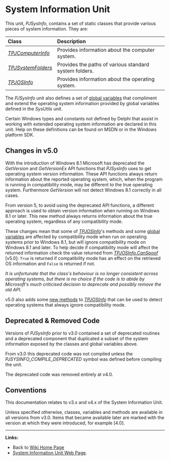 # System Information Unit #

This unit, _PJSysInfo_, contains a set of static classes that provide various pieces of system information. They are:

| **Class** | **Description** |
|:----------|:----------------|
| _[TPJComputerInfo](TPJComputerInfo.md)_ | Provides information about the computer system. |
| _[TPJSystemFolders](TPJSystemFolders.md)_ | Provides the paths of various standard system folders. |
| _[TPJOSInfo](TPJOSInfo.md)_ | Provides information about the operating system. |

The _PJSysInfo_ unit also defines a set of [global variables](PJSysInfoGlobals.md) that compliment and extend the operating system information provided by global variables defined in the _SysUtils_ unit.

Certain Windows types and constants not defined by Delphi that assist in working with extended operating system information are declared in this unit. Help on these definitions can be found on MSDN or in the Windows platform SDK.

## Changes in v5.0 ##

With the introduction of Windows 8.1 Microsoft has deprecated the _GetVersion_ and _GetVersionEx_ API functions that _PJSysInfo_ uses to get operating system version information. These API functions always return information about the reported operating system, which, when the program is running in compatibility mode, may be different to the true operating system. Furthermore _GetVersion_ will not detect Windows 8.1 correctly in all cases.

From version 5, to avoid using the deprecated API functions, a different approach is used to obtain version information when running on Windows 8.1 or later. This new method always returns information about the true operating system, regardless of any compatibility mode.

These changes mean that some of _[TPJOSInfo](TPJOSInfo.md)_'s methods and some [global variables](PJSysInfoGlobals.md) are affected by compatibility mode when run on operating systems prior to Windows 8.1, but will ignore compatibility mode on Windows 8.1 and later.  To help decide if compatibility mode will affect the returned information check the value returned from _[TPJOSInfo.CanSpoof](TPJOSInfoCanSpoof.md)_ [v5.0]: `True` is returned if compatibility mode has an effect on the retrieved OS information and `False` is returned if not.

_It is unfortunate that the class's behaviour is no longer consistent across operating systems, but there is no choice if the code is to abide by Microsoft's much criticised decision to deprecate and possibly remove the old API._

v5.0 also adds some [new methods](TPJOSInfoIsReallyWindowsMethods.md) to _[TPJOSInfo](TPJOSInfo.md)_ that can be used to detect operating systems that always ignore compatibility mode.

## Deprecated & Removed Code ##

Versions of _PJSysInfo_ prior to v3.0 contained a set of deprecated routines and a deprecated component that duplicated a subset of the system information exposed by the classes and global variables above.

From v3.0 this deprecated code was not compiled unless the _PJSYSINFO\_COMPILE\_DEPRECATED_ symbol was defined before compiling the unit.

The deprecated code was removed entirely at v4.0.

## Conventions ##

This documentation relates to v3.x and v4.x of the System Information Unit.

Unless specified otherwise, classes, variables and methods are available in all versions from v3.0. Items that became available later are marked with the version at which they were introduced, for example [4.0].


---


**Links:**

  * Back to [Wiki Home Page](Welcome.md)
  * [System Information Unit Web Page](http://www.delphidabbler.com/software/sysinfo).